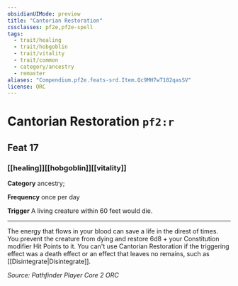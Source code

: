 ```yaml
---
obsidianUIMode: preview
title: "Cantorian Restoration"
cssclasses: pf2e,pf2e-spell
tags:
  - trait/healing
  - trait/hobgoblin
  - trait/vitality
  - trait/common
  - category/ancestry
  - remaster
aliases: "Compendium.pf2e.feats-srd.Item.Qc9MH7wT182qasSV"
license: ORC
---
```

# Cantorian Restoration `pf2:r`
## Feat 17
### [[healing]][[hobgoblin]][[vitality]]

**Category** ancestry; 




**Frequency** once per day

**Trigger** A living creature within 60 feet would die.

* * *

The energy that flows in your blood can save a life in the direst of times. You prevent the creature from dying and restore 6d8 + your Constitution modifier Hit Points to it. You can't use Cantorian Restoration if the triggering effect was a death effect or an effect that leaves no remains, such as [[Disintegrate|Disintegrate]].

*Source: Pathfinder Player Core 2*
*ORC*